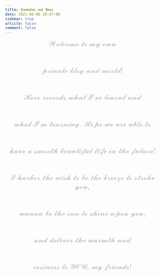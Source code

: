 ```yaml
---
title: 𝕼𝖚𝖔𝖙𝖆𝖙𝖎𝖔𝖓 𝖆𝖓𝖉 𝕻𝖔𝖊𝖓
date: 2021-05-06 20:47:08
sidebar: true
article: false
comment: false
---
```


<center>
    <font color="#bacac6" size="5">
    𝓦𝓮𝓵𝓬𝓸𝓶𝓮 𝓽𝓸 𝓶𝔂 𝓸𝔀𝓷 <br><br><br>
    𝓹𝓻𝓲𝓿𝓪𝓽𝓮 𝓫𝓵𝓸𝓰 𝓪𝓷𝓭 𝔀𝓸𝓻𝓵𝓭!<br><br><br>
    𝓗𝓮𝓻𝓮 𝓻𝓮𝓬𝓸𝓻𝓭𝓼 𝔀𝓱𝓪𝓽 𝓘'𝓿𝓮 𝓵𝓮𝓪𝓻𝓷𝓽 𝓪𝓷𝓭 <br><br><br>
    𝔀𝓱𝓪𝓽 𝓘'𝓶 𝓵𝓮𝓪𝓻𝓷𝓲𝓷𝓰. 𝓗𝓸𝓹𝓮 𝔀𝓮 𝓪𝓻𝓮 𝓪𝓫𝓵𝓮 𝓽𝓸 <br><br><br>
    𝓱𝓪𝓿𝓮 𝓪 𝓼𝓶𝓸𝓸𝓽𝓱 𝓫𝓮𝓪𝓾𝓽𝓲𝓯𝓾𝓵 𝓵𝓲𝓯𝓮 𝓲𝓷 𝓽𝓱𝓮 𝓯𝓾𝓽𝓾𝓻𝓮!<br><br><br>
    𝓘 𝓱𝓪𝓻𝓫𝓸𝓻 𝓽𝓱𝓮 𝔀𝓲𝓼𝓱 𝓽𝓸 𝓫𝓮 𝓽𝓱𝓮 𝓫𝓻𝓮𝓮𝔃𝓮 𝓽𝓸 𝓼𝓽𝓻𝓸𝓴𝓮 𝔂𝓸𝓾, <br><br><br>
    𝔀𝓪𝓷𝓷𝓪 𝓫𝓮 𝓽𝓱𝓮 𝓼𝓾𝓷 𝓽𝓸 𝓼𝓱𝓲𝓷𝓮 𝓾𝓹𝓸𝓷 𝔂𝓸𝓾, <br><br><br>
    𝓪𝓷𝓭 𝓭𝓮𝓵𝓲𝓿𝓮𝓻 𝓽𝓱𝓮 𝔀𝓪𝓻𝓶𝓽𝓱 𝓪𝓷𝓭 <br><br><br>
    𝓬𝓸𝓼𝓲𝓷𝓮𝓼𝓼 𝓽𝓸 𝓨𝓞𝓤, 𝓶𝔂 𝓯𝓻𝓲𝓮𝓷𝓭𝓼!
    </font>
</center>
<style>
.page{
margin:0 auto;
background-image: url(/images/Wallpapers/morning-sunrise-wallpaper-1638x1024.jpg);
background-position: center center;
background-attachment: fixed;
background-size: cover;
}
</style>